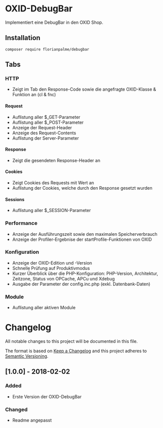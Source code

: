 # OXID-DebugBar

Implementiert eine DebugBar in den OXID Shop.

## Installation

```
composer require florianpalme/debugbar
```


## Tabs


### HTTP
- Zeigt im Tab den Response-Code sowie die angefragte OXID-Klasse & Funktion an (cl & fnc)

#### Request
- Auflistung aller $_GET-Parameter
- Auflistung aller $_POST-Parameter
- Anzeige der Request-Header
- Anzeige des Request-Contents
- Auflistung der Server-Parameter

#### Response
- Zeigt die gesendeten Response-Header an

#### Cookies
- Zeigt Cookies des Requests mit Wert an
- Auflistung der Cookies, welche durch den Response gesetzt wurden

#### Sessions
- Auflistung aller $_SESSION-Parameter


### Performance
- Anzeige der Ausführungszeit sowie den maximalen Speicherverbrauch
- Anzeige der Profiler-Ergebnise der startProfile-Funktionen von OXID


### Konfiguration
- Anzeige der OXID-Edition und -Version
- Schnelle Prüfung auf Produktivmodus
- Kurzer Überblick über die PHP-Konfiguration: PHP-Version, Architektur, Zeitzone, Status von OPCache, APCu und Xdebug
- Ausgabe der Parameter der config.inc.php (exkl. Datenbank-Daten)


### Module
- Auflistung aller aktiven Module


# Changelog
All notable changes to this project will be documented in this file.

The format is based on [Keep a Changelog](http://keepachangelog.com/en/1.0.0/)
and this project adheres to [Semantic Versioning](http://semver.org/spec/v2.0.0.html).

## [1.0.0] - 2018-02-02
### Added
- Erste Version der OXID-DebugBar

### Changed
- Readme angepasst


